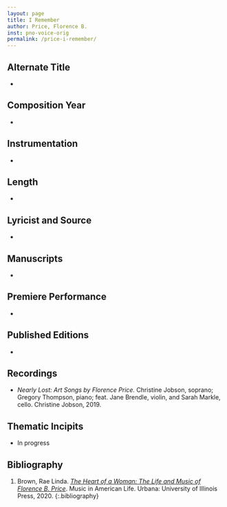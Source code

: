 ```yaml
---
layout: page
title: I Remember
author: Price, Florence B.
inst: pno-voice-orig
permalink: /price-i-remember/
---
```


## Alternate Title
- 

## Composition Year
- 

## Instrumentation
- 

## Length
- 

## Lyricist and Source
- 

## Manuscripts
- 

## Premiere Performance
- 

## Published Editions
- 

## Recordings
- *Nearly Lost: Art Songs by Florence Price.* Christine Jobson, soprano; Gregory Thompson, piano; feat. Jane Brendle, violin, and Sarah Markle, cello. Christine Jobson, 2019.

## Thematic Incipits
- In progress

## Bibliography
1. Brown, Rae Linda. <a href="https://www.worldcat.org/title/1122800180" target="_blank">*The Heart of a Woman: The Life and Music of Florence B. Price*</a>. Music in American Life. Urbana: University of Illinois Press, 2020.
{:.bibliography}